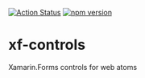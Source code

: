 [![Action Status](https://github.com/web-atoms/xf-controls/workflows/Build/badge.svg)](https://github.com/web-atoms/xf-controls/actions) [![npm version](https://badge.fury.io/js/%40web-atoms%2Fxf-controls.svg)](https://badge.fury.io/js/%40web-atoms%2Fxf-controls)
# xf-controls
Xamarin.Forms controls for web atoms
